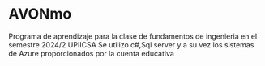 # AVONmo
Programa de aprendizaje para la clase de fundamentos de ingenieria en el semestre 2024/2 UPIICSA
Se utilizo c#,Sql server y a su vez los sistemas de Azure proporcionados por la cuenta educativa 